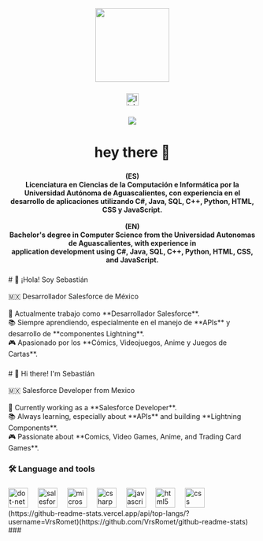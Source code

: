 <div align="center">
  <img height="150" src="https://media2.giphy.com/media/v1.Y2lkPTc5MGI3NjExYjdlYjcwZnE1M2VyZmQxZDdrcmdhbm44ZXJrMWhzM3d3ZTY5YnZkbSZlcD12MV9pbnRlcm5hbF9naWZfYnlfaWQmY3Q9Zw/nQDKSeRlIyfmw/giphy.gif"  />
</div>

###

<div align="center">
  <a href="https://www.linkedin.com/in/sebastiansanchezesparza/" target="_blank">
    <img src="https://img.shields.io/static/v1?message=LinkedIn&logo=linkedin&label=&color=0077B5&logoColor=white&labelColor=&style=for-the-badge" height="25" alt="linkedin logo"  />
  </a>
</div>

###

<div align="center">
  <img src="https://visitor-badge.laobi.icu/badge?page_id=VrsRomet.VrsRomet&"  />
</div>

###

<h1 align="center">hey there 👋</h1>

###

<h4 align="center">(ES)<br>Licenciatura en Ciencias de la Computación e Informática por la Universidad Autónoma de Aguascalientes, con experiencia en el<br>desarrollo de aplicaciones utilizando C#, Java, SQL, C++, Python, HTML, CSS y JavaScript.<br><br>(EN)<br>Bachelor's degree in Computer Science from the Universidad Autonomas de Aguascalientes, with experience in<br>application development using C#, Java, SQL, C++, Python, HTML, CSS, and JavaScript.</h4>

###

<p align="left"># 👋 ¡Hola! Soy Sebastián  <br><br>🇲🇽 Desarrollador Salesforce de México  <br><br>🚀 Actualmente trabajo como **Desarrollador Salesforce**.  <br>📚 Siempre aprendiendo, especialmente en el manejo de **APIs** y desarrollo de **componentes Lightning**.  <br>🎮 Apasionado por los **Cómics, Videojuegos, Anime y Juegos de Cartas**.</p>

###

<p align="left"># 👋 Hi there! I'm Sebastián  <br><br>🇲🇽 Salesforce Developer from Mexico  <br><br>🚀 Currently working as a **Salesforce Developer**.  <br>📚 Always learning, especially about **APIs** and building **Lightning Components**.  <br>🎮 Passionate about **Comics, Video Games, Anime, and Trading Card Games**.</p>

###

<h3 align="left">🛠 Language and tools</h3>

###

<div align="left">
  <img src="https://cdn.jsdelivr.net/gh/devicons/devicon/icons/dot-net/dot-net-plain-wordmark.svg" height="40" alt="dot-net logo"  />
  <img width="12" />
  <img src="https://cdn.jsdelivr.net/gh/devicons/devicon/icons/salesforce/salesforce-original.svg" height="40" alt="salesforce logo"  />
  <img width="12" />
  <img src="https://cdn.jsdelivr.net/gh/devicons/devicon/icons/microsoftsqlserver/microsoftsqlserver-plain.svg" height="40" alt="microsoftsqlserver logo"  />
  <img width="12" />
  <img src="https://cdn.jsdelivr.net/gh/devicons/devicon/icons/csharp/csharp-original.svg" height="40" alt="csharp logo"  />
  <img width="12" />
  <img src="https://cdn.jsdelivr.net/gh/devicons/devicon/icons/javascript/javascript-original.svg" height="40" alt="javascript logo"  />
  <img width="12" />
  <img src="https://cdn.jsdelivr.net/gh/devicons/devicon/icons/html5/html5-original.svg" height="40" alt="html5 logo"  />
  <img width="12" />
  <img src="https://cdn.jsdelivr.net/gh/devicons/devicon/icons/css3/css3-original.svg" height="40" alt="css logo"  />
</div>
(https://github-readme-stats.vercel.app/api/top-langs/?username=VrsRomet)(https://github.com/VrsRomet/github-readme-stats)
###
